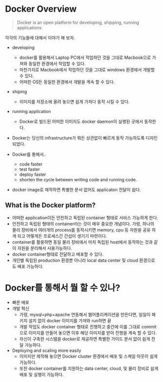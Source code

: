 # Docker Overview
 > Docker is an open platform for developing, shipping, running applications
 
 각각의 기능들에 대해서 이야기 해 보자.
 - developing 
   - docker를 활용해서 Laptop PC에서 작업하던 것을 그대로 Macbook으로 가져와 동일한 환경에서 작업할 수 있다. 
   - 마찬가지로 Macbook에서 작업하던 것을 그대로 windows 환경에서 개발할 수 있다. 
   - 어떠한 OS든 동일한 환경에서 개발을 계속 할 수 있다. 
 - shiping
   - 이미지를 저장소에 올려 놓으면 쉽게 가져다 동작 시킬 수 있다. 
 - running application
   - Docker로 빌드된 어떠한 이미지도 docker daemon이 실헹된 곳에서 동작한다. 

- Docker는 당신의 infrastructure가 뭐든 상관없이 빠르게 동작 가능하도록 디자인 되었다. 
- Docker를 통해서..
   - code faster
   - test faster
   - deploy faster
   - shorten the cycle between writing code and running code.
  
- docker image로 제작하면 특별한 문서 없어도 applicaton 전달이 쉽다. 

## What is the Docker platform?
- 어떠한 application이든 안전하고 독립된 container 형태로 서비스 가능하게 한다. 
- 안전하고 독립된 형태의 container라는 것이 매우 중요한 개념이다. 가령, 하나의 물리 장비에서 여러개의 process를 동작시키면 memory, cpu 등 자원을 공유 하게 되고 어떻게든 프로세스간 간섭이 생기기 마련이다.
- container를 활용하면 동일 물리 장비에서 마치 독립된 host에서 동작하는 것과 같이 자원을 분리해서 사용가능하다. 
- docker container형태로 전달하고 배포할 수 있다. 
- 개인별 독립된 production 환경뿐 아니라 local data center 및 cloud 환경으로도 배포 가능하다.

# Docker를 통해서 뭘 할 수 있나?
- 빠른 배포
- 개발 혁신 
  - 가령, mysql+php+apache 연동해서 웹어플리케이션을 만든다면, 일일이 패키지 설치 없이 docker 이미지를 가져와 run하면 끝
  - 개발 작업도 docker container 형태로 진행하고 중간에 이를 그대로 commit으로 이미지를 만들어 놓으면 이후 해당 이미지를 받아 진행을 계속 할 수 있다. 
  - 자신이 구축한 시스템을 docker로 제공하면 특별한 가이드 문서 없이 쉽게 전달 가능하다.
- Deploying and scaling more easily
  - 이미지만 제작해 놓으면 Docker cluster 환경에서 배포 및 스케일 아웃이 쉽게 가능하다. 
  - 또한 docker container를 지원하는 data center, cloud, 및 물리 장비로 쉽게 배포 및 실행이 가능하다.




 
